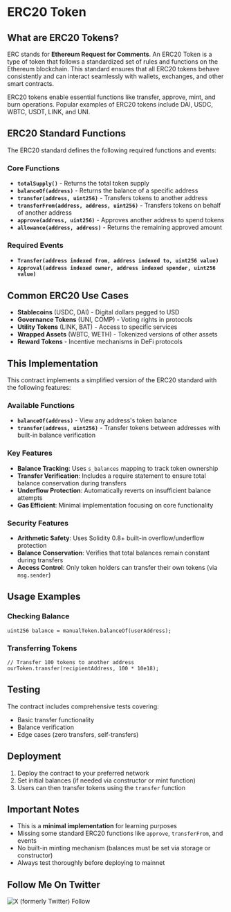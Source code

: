 # ERC20 Token

## What are ERC20 Tokens? 
ERC stands for **Ethereum Request for Comments**. An ERC20 Token is a type of token that follows a standardized set of rules and functions on the Ethereum blockchain. This standard ensures that all ERC20 tokens behave consistently and can interact seamlessly with wallets, exchanges, and other smart contracts.

ERC20 tokens enable essential functions like transfer, approve, mint, and burn operations. Popular examples of ERC20 tokens include DAI, USDC, WBTC, USDT, LINK, and UNI.

## ERC20 Standard Functions

The ERC20 standard defines the following required functions and events:

### Core Functions
- **`totalSupply()`** - Returns the total token supply
- **`balanceOf(address)`** - Returns the balance of a specific address  
- **`transfer(address, uint256)`** - Transfers tokens to another address
- **`transferFrom(address, address, uint256)`** - Transfers tokens on behalf of another address
- **`approve(address, uint256)`** - Approves another address to spend tokens
- **`allowance(address, address)`** - Returns the remaining approved amount

### Required Events
- **`Transfer(address indexed from, address indexed to, uint256 value)`**
- **`Approval(address indexed owner, address indexed spender, uint256 value)`**

## Common ERC20 Use Cases

- **Stablecoins** (USDC, DAI) - Digital dollars pegged to USD
- **Governance Tokens** (UNI, COMP) - Voting rights in protocols  
- **Utility Tokens** (LINK, BAT) - Access to specific services
- **Wrapped Assets** (WBTC, WETH) - Tokenized versions of other assets
- **Reward Tokens** - Incentive mechanisms in DeFi protocols

## This Implementation

This contract implements a simplified version of the ERC20 standard with the following features:

### Available Functions
- **`balanceOf(address)`** - View any address's token balance
- **`transfer(address, uint256)`** - Transfer tokens between addresses with built-in balance verification

### Key Features
- **Balance Tracking**: Uses `s_balances` mapping to track token ownership
- **Transfer Verification**: Includes a require statement to ensure total balance conservation during transfers
- **Underflow Protection**: Automatically reverts on insufficient balance attempts
- **Gas Efficient**: Minimal implementation focusing on core functionality

### Security Features
- **Arithmetic Safety**: Uses Solidity 0.8+ built-in overflow/underflow protection
- **Balance Conservation**: Verifies that total balances remain constant during transfers
- **Access Control**: Only token holders can transfer their own tokens (via `msg.sender`)

## Usage Examples

### Checking Balance
```solidity
uint256 balance = manualToken.balanceOf(userAddress);
```

### Transferring Tokens
```solidity
// Transfer 100 tokens to another address
ourToken.transfer(recipientAddress, 100 * 10e18);
```

## Testing

The contract includes comprehensive tests covering:
- Basic transfer functionality
- Balance verification
- Edge cases (zero transfers, self-transfers)

## Deployment

1. Deploy the contract to your preferred network
2. Set initial balances (if needed via constructor or mint function)
3. Users can then transfer tokens using the `transfer` function

## Important Notes

- This is a **minimal implementation** for learning purposes
- Missing some standard ERC20 functions like `approve`, `transferFrom`, and events
- No built-in minting mechanism (balances must be set via storage or constructor)
- Always test thoroughly before deploying to mainnet

## Follow Me On Twitter
![X (formerly Twitter) Follow](https://img.shields.io/twitter/follow/mibunna)
